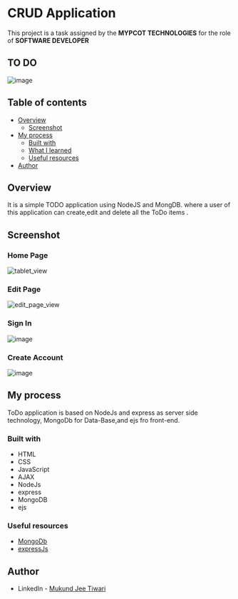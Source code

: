 # CRUD Application
This project is a task assigned by the **MYPCOT TECHNOLOGIES** for the role of **SOFTWARE DEVELOPER**

## TO DO

![image](https://github.com/tiwariji-mukund/CRUD_App/assets/92503293/4e511015-a993-4476-a50a-41c9eaa38556)


## Table of contents

- [Overview](#overview)
  - [Screenshot](#screenshot)
- [My process](#my-process)
  - [Built with](#built-with)
  - [What I learned](#what-i-learned)
  - [Useful resources](#useful-resources)
- [Author](#author)

## Overview

It is a simple TODO application using NodeJS and MongDB. where a user of this application can create,edit and delete all the ToDo items .

## Screenshot

### Home Page
![tablet_view](https://github.com/tiwariji-mukund/CRUD_App/assets/92503293/9e84005c-190c-4c5c-8734-76ee28d72db9)

### Edit Page
![edit_page_view](https://github.com/tiwariji-mukund/CRUD_App/assets/92503293/c572fefd-50f7-4de1-8275-9d73cc17df0f)

### Sign In
![image](https://github.com/tiwariji-mukund/CRUD_App/assets/92503293/25f5f0de-aa56-4916-959d-d42b346496e2)

### Create Account
![image](https://github.com/tiwariji-mukund/CRUD_App/assets/92503293/96051e38-5f07-4832-a7e0-d11b318a3fee)

## My process

ToDo application is based on NodeJs and express as server side technology, MongoDb for Data-Base,and ejs fro front-end.

### Built with

- HTML
- CSS
- JavaScript
- AJAX
- NodeJs
- express
- MongoDB
- ejs

### Useful resources

- [MongoDb](https://mongoosejs.com/)
- [expressJs](https://expressjs.com/)

## Author

- LinkedIn - [Mukund Jee Tiwari](https://www.linkedin.com/in/mukund-jee-tiwari/)


